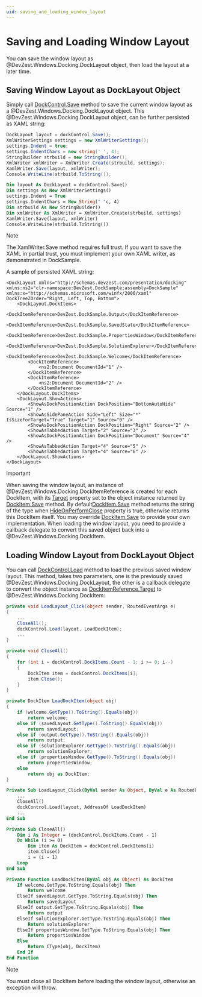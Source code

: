 ```yaml
---
uid: saving_and_loading_window_layout
---
```


# Saving and Loading Window Layout

You can save the window layout as @DevZest.Windows.Docking.DockLayout object, then load the layout at a later time.

## Saving Window Layout as DockLayout Object

Simply call [DockControl.Save](xref:DevZest.Windows.Docking.DockControl.Save*) method to save the current window layout as a @DevZest.Windows.Docking.DockLayout object. This @DevZest.Windows.Docking.DockLayout object, can be further persisted as XAML string:

```csharp
DockLayout layout = dockControl.Save();
XmlWriterSettings settings = new XmlWriterSettings();
settings.Indent = true;
settings.IndentChars = new string(' ', 4);
StringBuilder strbuild = new StringBuilder();
XmlWriter xmlWriter = XmlWriter.Create(strbuild, settings);
XamlWriter.Save(layout, xmlWriter);
Console.WriteLine(strbuild.ToString());
```

```vb
Dim layout As DockLayout = dockControl.Save() 
Dim settings As New XmlWriterSettings() 
settings.Indent = True 
settings.IndentChars = New String(" "c, 4) 
Dim strbuild As New StringBuilder() 
Dim xmlWriter As XmlWriter = XmlWriter.Create(strbuild, settings) 
XamlWriter.Save(layout, xmlWriter) 
Console.WriteLine(strbuild.ToString())
```

>[!Note]
>The XamlWriter.Save method requires full trust. If you want to save the XAML in partial trust, you must implement your own XAML writer, as demonstrated in DockSample.

A sample of persisted XAML string:

```xaml
<DockLayout xmlns="http://schemas.devzest.com/presentation/docking" xmlns:ns2="clr-namespace:DevZest.DockSample;assembly=DockSample" xmlns:x="http://schemas.microsoft.com/winfx/2006/xaml" DockTreeZOrder="Right, Left, Top, Bottom">
    <DockLayout.DockItems>
        <DockItemReference>DevZest.DockSample.Output</DockItemReference>
        <DockItemReference>DevZest.DockSample.SavedState</DockItemReference>
        <DockItemReference>DevZest.DockSample.PropertiesWindow</DockItemReference>
        <DockItemReference>DevZest.DockSample.SolutionExplorer</DockItemReference>
        <DockItemReference>DevZest.DockSample.Welcome</DockItemReference>
        <DockItemReference>
            <ns2:Document DocumentId="1" />
        </DockItemReference>
        <DockItemReference>
            <ns2:Document DocumentId="2" />
        </DockItemReference>
    </DockLayout.DockItems>
    <DockLayout.ShowActions>
        <ShowAsDockPositionAction DockPosition="BottomAutoHide" Source="1" />
        <ShowAsSidePaneAction Side="Left" Size="*" IsSizeForTarget="True" Target="1" Source="0" />
        <ShowAsDockPositionAction DockPosition="Right" Source="2" />
        <ShowAsTabbedAction Target="2" Source="3" />
        <ShowAsDockPositionAction DockPosition="Document" Source="4" />
        <ShowAsTabbedAction Target="4" Source="5" />
        <ShowAsTabbedAction Target="4" Source="6" />
    </DockLayout.ShowActions>
</DockLayout>
```

>[!IMPORTANT]
>When saving the window layout, an instance of @DevZest.Windows.Docking.DockItemReference is created for each DockItem, with its [Target](xref:DevZest.Windows.Docking.DockItemReference.Target) property set to the object instance returned by [DockItem.Save](xref:DevZest.Windows.Docking.DockItem.Save*) method. By default[DockItem.Save](xref:DevZest.Windows.Docking.DockItem.Save*) method returns the string of the type when [HideOnPerformClose](xref:DevZest.Windows.Docking.DockItem.HideOnPerformClose) property is true, otherwise returns this DockItem itself. You may override [DockItem.Save](xref:DevZest.Windows.Docking.DockItem.Save*) to provide your own implementation. When loading the window layout, you need to provide a callback delegate to convert this saved object back into a @DevZest.Windows.Docking.DockItem.

## Loading Window Layout from DockLayout Object

You can call [DockControl.Load](xref:DevZest.Windows.Docking.DockControl.Load*) method to load the previous saved window layout. This method, takes two parameters, one is the previously saved @DevZest.Windows.Docking.DockLayout, the other is a callback delegate to convert the object instance as [DockItemReference.Target](xref:DevZest.Windows.Docking.DockItemReference.Target) to @DevZest.Windows.Docking.DockItem:

```csharp
private void LoadLayout_Click(object sender, RoutedEventArgs e)
{
    ...
    CloseAll();
    dockControl.Load(layout, LoadDockItem);
    ...
}

private void CloseAll()
{
    for (int i = dockControl.DockItems.Count - 1; i >= 0; i--)
    {
        DockItem item = dockControl.DockItems[i];
        item.Close();
    }
}

private DockItem LoadDockItem(object obj)
{
    if (welcome.GetType().ToString().Equals(obj))
        return welcome;
    else if (savedLayout.GetType().ToString().Equals(obj))
        return savedLayout;
    else if (output.GetType().ToString().Equals(obj))
        return output;
    else if (solutionExplorer.GetType().ToString().Equals(obj))
        return solutionExplorer;
    else if (propertiesWindow.GetType().ToString().Equals(obj))
        return propertiesWindow;
    else
        return obj as DockItem;
}
```

```vb
Private Sub LoadLayout_Click(ByVal sender As Object, ByVal e As RoutedEventArgs)
    ...
    CloseAll()
    dockControl.Load(layout, AddressOf LoadDockItem)
    ...
End Sub

Private Sub CloseAll()
    Dim i As Integer = (dockControl.DockItems.Count - 1)
    Do While (i >= 0)
        Dim item As DockItem = dockControl.DockItems(i)
        item.Close()
        i = (i - 1)
    Loop
End Sub

Private Function LoadDockItem(ByVal obj As Object) As DockItem
    If welcome.GetType.ToString.Equals(obj) Then
        Return welcome
    ElseIf savedLayout.GetType.ToString.Equals(obj) Then
        Return savedLayout
    ElseIf output.GetType.ToString.Equals(obj) Then
        Return output
    ElseIf solutionExplorer.GetType.ToString.Equals(obj) Then
        Return solutionExplorer
    ElseIf propertiesWindow.GetType.ToString.Equals(obj) Then
        Return propertiesWindow
    Else
        Return CType(obj, DockItem)
    End If
End Function
```

>[!Note]
>You must close all DockItem before loading the window layout, otherwise an exception will throw.